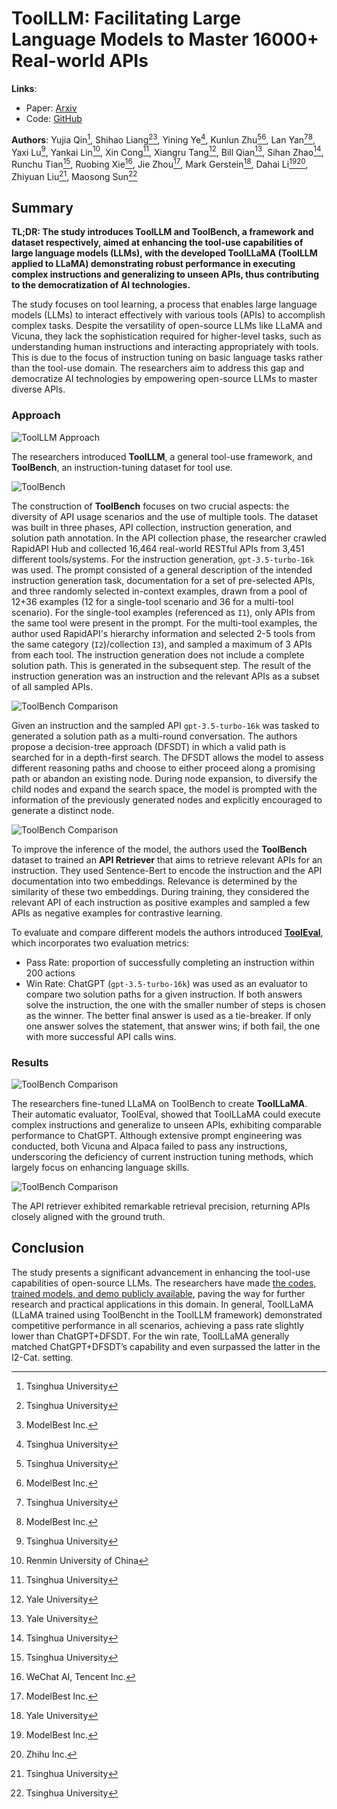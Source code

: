 # ToolLLM: Facilitating Large Language Models to Master 16000+ Real-world APIs

**Links**:
- Paper: [Arxiv](http://arxiv.org/pdf/2307.16789v1)
- Code: [GitHub](https://github.com/openbmb/toolbench)

**Authors**: Yujia Qin[^1], Shihao Liang[^1][^2], Yining Ye[^1], Kunlun Zhu[^1][^2], Lan Yan[^1][^2], Yaxi Lu[^1], Yankai Lin[^3], Xin Cong[^1], Xiangru Tang[^4], Bill Qian[^4], Sihan Zhao[^1], Runchu Tian[^1], Ruobing Xie[^5], Jie Zhou[^2], Mark Gerstein[^4], Dahai Li[^2][^6], Zhiyuan Liu[^1], Maosong Sun[^1]


[^1]: Tsinghua University
[^2]: ModelBest Inc.
[^3]: Renmin University of China
[^4]: Yale University
[^5]: WeChat AI, Tencent Inc.
[^6]: Zhihu Inc.

## Summary

**TL;DR: The study introduces ToolLLM and ToolBench, a framework and dataset respectively, aimed at enhancing the tool-use capabilities of large language models (LLMs), with the developed ToolLLaMA (ToolLLM applied to LLaMA) demonstrating robust performance in executing complex instructions and generalizing to unseen APIs, thus contributing to the democratization of AI technologies.**

The study focuses on tool learning, a process that enables large language models (LLMs) to interact effectively with various tools (APIs) to accomplish complex tasks. Despite the versatility of open-source LLMs like LLaMA and Vicuna, they lack the sophistication required for higher-level tasks, such as understanding human instructions and interacting appropriately with tools. This is due to the focus of instruction tuning on basic language tasks rather than the tool-use domain. The researchers aim to address this gap and democratize AI technologies by empowering open-source LLMs to master diverse APIs.

### Approach

![ToolLLM Approach](./images/toolllm_recipe.png)

The researchers introduced **ToolLLM**, a general tool-use framework, and **ToolBench**, an instruction-tuning dataset for tool use.

![ToolBench](./images/toolllm_instruction_generation.png)

The construction of **ToolBench** focuses on two crucial aspects: the diversity of API usage scenarios and the use of multiple tools. The dataset was built in three phases, API collection, instruction generation, and solution path annotation. In the API collection phase, the researcher crawled RapidAPI Hub and collected 16,464 real-world RESTful APIs from 3,451 different tools/systems. For the instruction generation, `gpt-3.5-turbo-16k` was used. The prompt consisted of a general description of the intended instruction generation task, documentation for a set of pre-selected APIs, and three randomly selected in-context examples, drawn from a pool of 12+36 examples (12 for a single-tool scenario and 36 for a multi-tool scenario). For the single-tool examples (referenced as `I1`), only APIs from the same tool were present in the prompt. For the multi-tool examples, the author used RapidAPI's hierarchy information and selected 2-5 tools from the same category (`I2`)/collection `I3`), and sampled a maximum of 3 APIs from each tool. The instruction generation does not include a complete solution path. This is generated in the subsequent step. The result of the instruction generation was an instruction and the relevant APIs as a subset of all sampled APIs.

![ToolBench Comparison](./images/toolbench_dfsdt.png)

Given an instruction and the sampled API `gpt-3.5-turbo-16k` was tasked to generated a solution path as a multi-round conversation. The authors propose a decision-tree approach (DFSDT) in which a valid path is searched for in a depth-first search. The DFSDT allows the model to assess different reasoning paths and choose to either proceed along a promising path or abandon an existing node. During node expansion, to diversify the child nodes and expand the search space, the model is prompted with the information of the previously generated nodes and explicitly encouraged to generate a distinct node.

![ToolBench Comparison](./images/toolbench_comparison.png)

To improve the inference of the model, the authors used the **ToolBench** dataset to trained an **API Retriever** that aims to retrieve relevant APIs for an instruction. They used Sentence-Bert to encode the instruction and the API documentation into two embeddings. Relevance is determined by the similarity of these two embeddings. During training, they considered the relevant API of each instruction as positive examples and sampled a few APIs as negative examples for contrastive learning.

To evaluate and compare different models the authors introduced [**ToolEval**](https://openbmb.github.io/ToolBench/), which incorporates two evaluation metrics: 
- Pass Rate: proportion of successfully completing an instruction within 200 actions
- Win Rate: ChatGPT (`gpt-3.5-turbo-16k`) was used as an evaluator to compare two solution paths for a given instruction. If both answers solve the instruction, the one with the smaller number of steps is chosen as the winner. The better final answer is used as a tie-breaker. If only one answer solves the statement, that answer wins; if both fail, the one with more successful API calls wins.

### Results

![ToolBench Comparison](./images/toolllm_results.png)

The researchers fine-tuned LLaMA on ToolBench to create **ToolLLaMA**. Their automatic evaluator, ToolEval, showed that ToolLLaMA could execute complex instructions and generalize to unseen APIs, exhibiting comparable performance to ChatGPT. Although extensive prompt engineering was conducted, both Vicuna and Alpaca failed to pass any instructions, underscoring the deficiency of current instruction tuning methods, which largely focus on enhancing language skills.

![ToolBench Comparison](./images/llama_api_retriever_results.png)

The API retriever exhibited remarkable retrieval precision, returning APIs closely aligned with the ground truth.

## Conclusion

The study presents a significant advancement in enhancing the tool-use capabilities of open-source LLMs. The researchers have made [the codes, trained models, and demo publicly available](https://github.com/OpenBMB/ToolBench), paving the way for further research and practical applications in this domain. In general, ToolLLaMA (LLaMA trained using ToolBencht in the ToolLLM framework) demonstrated competitive performance in all scenarios, achieving a pass rate slightly lower than ChatGPT+DFSDT. For the win rate, ToolLLaMA generally matched ChatGPT+DFSDT’s capability and even surpassed the latter in the I2-Cat. setting.
